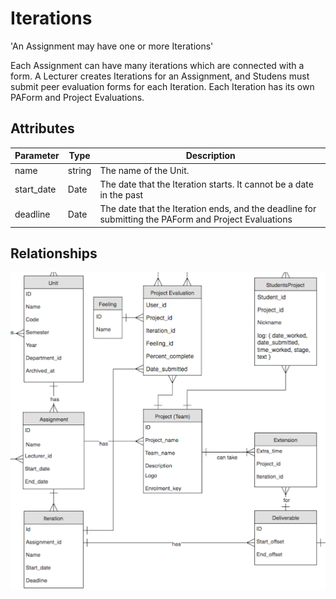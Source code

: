 # Iterations

<p class="short-description">'An Assignment may have one or more Iterations'</p>

Each Assignment can have many iterations which are connected with a form. A Lecturer creates Iterations for an Assignment, and Studens must submit peer evaluation forms for each Iteration. Each Iteration has its own PAForm and Project Evaluations.

## Attributes

Parameter | Type | Description
--------- | ------- | -----------
name | string | The name of the Unit.
start_date | Date | The date that the Iteration starts. It cannot be a date in the past
deadline | Date | The date that the Iteration ends, and the deadline for submitting the PAForm and Project Evaluations

## Relationships

<img src="images/erd_iteration.png" alt="Iteration Relationships">
